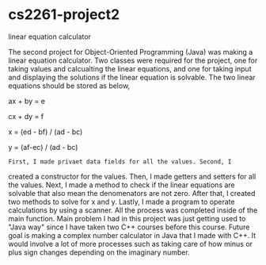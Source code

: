 # cs2261-project2
linear equation calculator

  The second project for Object-Oriented Programming (Java) was making a 
linear equation calculator. Two classes were required for the project, one for 
taking values and calcualting the linear equations, and one for taking input 
and displaying the solutions if the linear equation is solvable.
	The two linear equations should be stored as below,

ax + by = e

cx + dy = f

x = (ed - bf) / (ad - bc)

y = (af-ec) / (ad - bc)

	First, I made privaet data fields for all the values. Second, I 
created a constructor for the values. Then, I made getters and setters for all
the values. Next, I made a method to check if the linear equations are 
solvable that also mean the denomenators are not zero. After that, I created
two methods to solve for x and y. Lastly, I made a program to operate calculations 
by using a scanner. All the process was completed inside of the main function. 
	Main problem I had in this project was just getting used to
"Java way" since I have taken two C++ courses before this course. Future goal is 
making a complex number calculator in Java that I made with C++. It would 
involve a lot of more processes such as taking care of how minus or plus sign
changes depending on the imaginary number.
